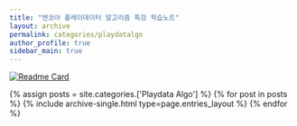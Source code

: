 ```yaml
---
title: "엔코아 플레이데이터 알고리즘 특강 학습노트"
layout: archive
permalink: categories/playdatalgo
author_profile: true
sidebar_main: true
---
```


[![Readme Card](https://github-readme-stats.vercel.app/api/pin/?username=iceman-brandon&repo=TIL&theme=tokyonight)](https://github.com/iceman-brandon/TIL)

{% assign posts = site.categories.['Playdata Algo'] %}
{% for post in posts %} {% include archive-single.html type=page.entries_layout %} {% endfor %}
